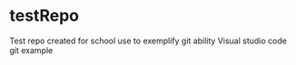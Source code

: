 # testRepo
Test repo created for school use to exemplify git ability
Visual studio code git example
